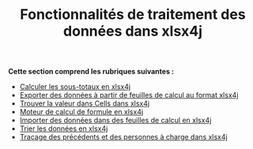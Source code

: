 ﻿---
title: Fonctionnalités de traitement des données dans xlsx4j
type: docs
weight: 10
url: /fr/java/data-handling-features-in-xlsx4j/
---
**Cette section comprend les rubriques suivantes :**
- [Calculer les sous-totaux en xlsx4j](/cells/fr/java/calculate-sub-totals-in-xlsx4j/)
- [Exporter des données à partir de feuilles de calcul au format xlsx4j](/cells/fr/java/export-data-from-worksheets-in-xlsx4j/)
- [Trouver la valeur dans Cells dans xlsx4j](/cells/fr/java/find-value-in-cells-in-xlsx4j/)
- [Moteur de calcul de formule en xlsx4j](/cells/fr/java/formula-calculation-engine-in-xlsx4j/)
- [Importer des données dans des feuilles de calcul en xlsx4j](/cells/fr/java/import-data-to-worksheets-in-xlsx4j/)
- [Trier les données en xlsx4j](/cells/fr/java/sort-data-in-xlsx4j/)
- [Traçage des précédents et des personnes à charge dans xlsx4j](/cells/fr/java/tracing-precedents-and-dependents-in-xlsx4j/)

